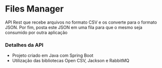 # Files Manager
API Rest que recebe arquivos no formato CSV e os converte para o formato JSON. 
Por fim, posta este JSON em uma fila para que o mesmo seja consumido por outra aplicação

### Detalhes da API
* Projeto criado em Java com Spring Boot
* Utilização das bibliotecas Open CSV, Jackson e RabbitMQ
